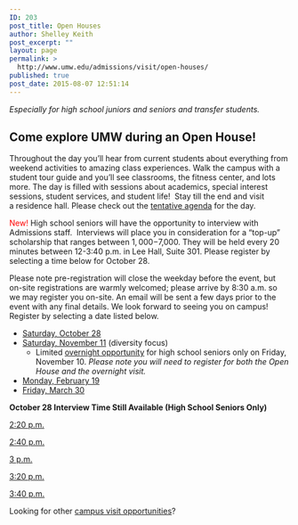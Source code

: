 ```yaml
---
ID: 203
post_title: Open Houses
author: Shelley Keith
post_excerpt: ""
layout: page
permalink: >
  http://www.umw.edu/admissions/visit/open-houses/
published: true
post_date: 2015-08-07 12:51:14
---
```

<em>Especially for high school juniors and seniors and transfer students.</em>
<h2>Come explore UMW during an Open House!</h2>
Throughout the day you’ll hear from current students about everything from weekend activities to amazing class experiences. Walk the campus with a student tour guide and you’ll see classrooms, the fitness center, and lots more. The day is filled with sessions about academics, special interest sessions, student services, and student life!  Stay till the end and visit a residence hall. Please check out the <a href="http://www.umw.edu/admissions/wp-content/uploads/sites/6/2015/08/Tentative-Agenda-Fall-2017.pdf">tentative agenda</a> for the day.

<span style="color: #ff0000">New!</span> High school seniors will have the opportunity to interview with Admissions staff.  Interviews will place you in consideration for a “top-up” scholarship that ranges between $1,000-$7,000. They will be held every 20 minutes between 12-3:40 p.m. in Lee Hall, Suite 301. Please register by selecting a time below for October 28.

Please note pre-registration will close the weekday before the event, but on-site registrations are warmly welcomed; please arrive by 8:30 a.m. so we may register you on-site. An email will be sent a few days prior to the event with any final details. We look forward to seeing you on campus! Register by selecting a date listed below.
<ul>
 	<li><a href="https://umw.askadmissions.net/Portal/EI/ViewDetails?gid=623577f4ebd1c2171b46a893f370d7b3e1a36f">Saturday, October 28</a></li>
 	<li><a href="https://umw.askadmissions.net/Portal/EI/ViewDetails?gid=6235779f2e45dad1c64c088709dabfe6032853">Saturday, November 11</a> (diversity focus)
<ul>
 	<li>Limited <a href="https://umw.askadmissions.net/Portal/EI/ViewDetails?gid=623577430bae7ece1f43f99065ae1457332396">overnight opportunity</a> for high school seniors only on Friday, November 10. <em>Please note you will need to register for both the Open House and the overnight visit. </em></li>
</ul>
</li>
 	<li><a href="https://umw.askadmissions.net/Portal/EI/ViewDetails?gid=623577b4112b2f2ccc43fe97b6e46aa09f1c0c">Monday, February 19</a></li>
 	<li><a href="https://umw.askadmissions.net/Portal/EI/ViewDetails?gid=623577b8dabacca0dd4868845d86c55b760deb">Friday, March 30</a></li>
</ul>
<strong>October 28 Interview Time Still Available (High School Seniors Only)</strong>

<a href="https://umw.askadmissions.net/Portal/EI/ViewDetails?gid=623577126cf698c9504de6b8758c95a76ed97b">2:20 p.m.</a>

<a href="https://umw.askadmissions.net/Portal/EI/ViewDetails?gid=6235779b788cd239cd4bd3ac3d4099e128e87b">2:40 p.m.</a>

<a href="https://umw.askadmissions.net/Portal/EI/ViewDetails?gid=6235775ab657de87f64009ba2e134509865b72">3 p.m.</a>

<a href="https://umw.askadmissions.net/Portal/EI/ViewDetails?gid=6235776ba8c556f6364650953f495f8d6602ea">3:20 p.m.</a>

<a href="https://umw.askadmissions.net/Portal/EI/ViewDetails?gid=6235773f345801646e4a28bca035371d267b3d">3:40 p.m.</a>

Looking for other <a href="http://www.umw.edu/admissions/visit/">campus visit opportunities</a>?